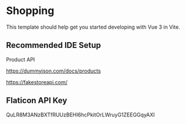 # Shopping

This template should help get you started developing with Vue 3 in Vite.

## Recommended IDE Setup

Product API

https://dummyjson.com/docs/products

https://fakestoreapi.com/

## Flaticon API Key

QuLR8M3ANzBXTfRUUzBEHI6hcPkitOrLWruyG1ZEEGGqyAXI
